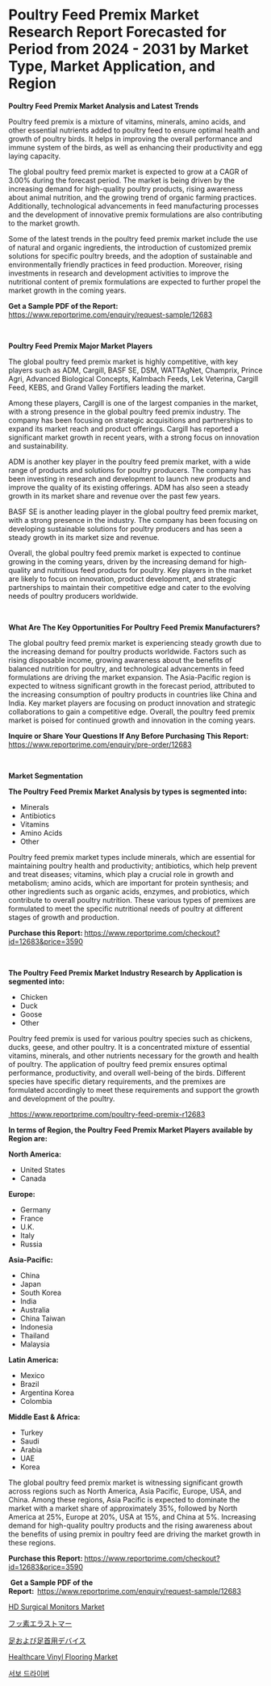 <p><h1>Poultry Feed Premix Market Research Report Forecasted for Period from 2024 -  2031 by Market Type, Market Application, and Region</h1></p><p><strong>Poultry Feed Premix Market Analysis and Latest Trends</strong></p>
<p><p>Poultry feed premix is a mixture of vitamins, minerals, amino acids, and other essential nutrients added to poultry feed to ensure optimal health and growth of poultry birds. It helps in improving the overall performance and immune system of the birds, as well as enhancing their productivity and egg laying capacity.</p><p>The global poultry feed premix market is expected to grow at a CAGR of 3.00% during the forecast period. The market is being driven by the increasing demand for high-quality poultry products, rising awareness about animal nutrition, and the growing trend of organic farming practices. Additionally, technological advancements in feed manufacturing processes and the development of innovative premix formulations are also contributing to the market growth.</p><p>Some of the latest trends in the poultry feed premix market include the use of natural and organic ingredients, the introduction of customized premix solutions for specific poultry breeds, and the adoption of sustainable and environmentally friendly practices in feed production. Moreover, rising investments in research and development activities to improve the nutritional content of premix formulations are expected to further propel the market growth in the coming years.</p></p>
<p><strong>Get a Sample PDF of the Report:&nbsp;</strong> <a href="https://www.reportprime.com/enquiry/request-sample/12683">https://www.reportprime.com/enquiry/request-sample/12683</a></p>
<p>&nbsp;</p>
<p><strong>Poultry Feed Premix Major Market Players</strong></p>
<p><p>The global poultry feed premix market is highly competitive, with key players such as ADM, Cargill, BASF SE, DSM, WATTAgNet, Champrix, Prince Agri, Advanced Biological Concepts, Kalmbach Feeds, Lek Veterina, Cargill Feed, KEBS, and Grand Valley Fortifiers leading the market. </p><p>Among these players, Cargill is one of the largest companies in the market, with a strong presence in the global poultry feed premix industry. The company has been focusing on strategic acquisitions and partnerships to expand its market reach and product offerings. Cargill has reported a significant market growth in recent years, with a strong focus on innovation and sustainability.</p><p>ADM is another key player in the poultry feed premix market, with a wide range of products and solutions for poultry producers. The company has been investing in research and development to launch new products and improve the quality of its existing offerings. ADM has also seen a steady growth in its market share and revenue over the past few years.</p><p>BASF SE is another leading player in the global poultry feed premix market, with a strong presence in the industry. The company has been focusing on developing sustainable solutions for poultry producers and has seen a steady growth in its market size and revenue.</p><p>Overall, the global poultry feed premix market is expected to continue growing in the coming years, driven by the increasing demand for high-quality and nutritious feed products for poultry. Key players in the market are likely to focus on innovation, product development, and strategic partnerships to maintain their competitive edge and cater to the evolving needs of poultry producers worldwide.</p></p>
<p>&nbsp;</p>
<p><strong>What Are The Key Opportunities For Poultry Feed Premix Manufacturers?</strong></p>
<p><p>The global poultry feed premix market is experiencing steady growth due to the increasing demand for poultry products worldwide. Factors such as rising disposable income, growing awareness about the benefits of balanced nutrition for poultry, and technological advancements in feed formulations are driving the market expansion. The Asia-Pacific region is expected to witness significant growth in the forecast period, attributed to the increasing consumption of poultry products in countries like China and India. Key market players are focusing on product innovation and strategic collaborations to gain a competitive edge. Overall, the poultry feed premix market is poised for continued growth and innovation in the coming years.</p></p>
<p><strong>Inquire or Share Your Questions If Any Before Purchasing This Report:</strong> <a href="https://www.reportprime.com/enquiry/pre-order/12683">https://www.reportprime.com/enquiry/pre-order/12683</a></p>
<p>&nbsp;</p>
<p><strong>Market Segmentation</strong></p>
<p><strong>The Poultry Feed Premix Market Analysis by types is segmented into:</strong></p>
<p><ul><li>Minerals</li><li>Antibiotics</li><li>Vitamins</li><li>Amino Acids</li><li>Other</li></ul></p>
<p><p>Poultry feed premix market types include minerals, which are essential for maintaining poultry health and productivity; antibiotics, which help prevent and treat diseases; vitamins, which play a crucial role in growth and metabolism; amino acids, which are important for protein synthesis; and other ingredients such as organic acids, enzymes, and probiotics, which contribute to overall poultry nutrition. These various types of premixes are formulated to meet the specific nutritional needs of poultry at different stages of growth and production.</p></p>
<p><strong>Purchase this Report:&nbsp;</strong><a href="https://www.reportprime.com/checkout?id=12683&price=3590">https://www.reportprime.com/checkout?id=12683&price=3590</a></p>
<p>&nbsp;</p>
<p><strong>The Poultry Feed Premix Market Industry Research by Application is segmented into:</strong></p>
<p><ul><li>Chicken</li><li>Duck</li><li>Goose</li><li>Other</li></ul></p>
<p><p>Poultry feed premix is used for various poultry species such as chickens, ducks, geese, and other poultry. It is a concentrated mixture of essential vitamins, minerals, and other nutrients necessary for the growth and health of poultry. The application of poultry feed premix ensures optimal performance, productivity, and overall well-being of the birds. Different species have specific dietary requirements, and the premixes are formulated accordingly to meet these requirements and support the growth and development of the poultry.</p></p>
<p><a href="https://www.reportprime.com/poultry-feed-premix-r12683">&nbsp;https://www.reportprime.com/poultry-feed-premix-r12683</a></p>
<p><strong>In terms of Region, the Poultry Feed Premix Market Players available by Region are:</strong></p>
<p>
    <p> <strong> North America: </strong>
        <ul>
            <li>United States</li>
            <li>Canada</li>
        </ul>
        </p> 
    <p> <strong> Europe: </strong>
        <ul>
            <li>Germany</li>
            <li>France</li>
            <li>U.K.</li>
            <li>Italy</li>
            <li>Russia</li>
        </ul>
        </p> 
    <p> <strong> Asia-Pacific: </strong>
        <ul>
            <li>China</li>
            <li>Japan</li>
            <li>South Korea</li>
            <li>India</li>
            <li>Australia</li>
            <li>China Taiwan</li>
            <li>Indonesia</li>
            <li>Thailand</li>
            <li>Malaysia</li>
        </ul>
        </p> 
    <p> <strong> Latin America: </strong>
        <ul>
            <li>Mexico</li>
            <li>Brazil</li>
            <li>Argentina Korea</li>
            <li>Colombia</li>
        </ul>
        </p> 
    <p> <strong> Middle East & Africa: </strong>
        <ul>
            <li>Turkey</li>
            <li>Saudi</li>
            <li>Arabia</li>
            <li>UAE</li>
            <li>Korea</li>
        </ul>
    </p>
    </p>
<p><p>The global poultry feed premix market is witnessing significant growth across regions such as North America, Asia Pacific, Europe, USA, and China. Among these regions, Asia Pacific is expected to dominate the market with a market share of approximately 35%, followed by North America at 25%, Europe at 20%, USA at 15%, and China at 5%. Increasing demand for high-quality poultry products and the rising awareness about the benefits of using premix in poultry feed are driving the market growth in these regions.</p></p>
<p><strong>Purchase this Report: </strong><a href="https://www.reportprime.com/checkout?id=12683&price=3590">https://www.reportprime.com/checkout?id=12683&price=3590</a></p>
<p>&nbsp;<strong>Get a Sample PDF of the Report:&nbsp;&nbsp;</strong><a href="https://www.reportprime.com/enquiry/request-sample/12683">https://www.reportprime.com/enquiry/request-sample/12683</a></p>
<p><strong></strong></p>
<p><p><a href="https://issuu.com/reportprime-2/docs/hd-surgical-monitors-market-size-2030.pptx">HD Surgical Monitors Market</a></p><p><a href="https://medium.com/@jarredmertz53/%E3%82%B0%E3%83%AD%E3%83%BC%E3%83%90%E3%83%AB%E3%83%95%E3%83%AB%E3%82%AA%E3%83%AD%E3%82%A8%E3%83%A9%E3%82%B9%E3%83%88%E3%83%9E%E3%83%BC%E5%B8%82%E5%A0%B4%E5%88%86%E6%9E%90-%E5%8B%95%E5%90%91-%E4%BA%88%E6%B8%AC-%E6%88%90%E9%95%B7%E6%A9%9F%E4%BC%9A-2024%E5%B9%B4-2031%E5%B9%B4-180%E3%83%9A%E3%83%BC%E3%82%B8%E3%81%AE%E3%83%AC%E3%83%9D%E3%83%BC%E3%83%88-26b718ff8794">フッ素エラストマー</a></p><p><a href="https://medium.com/@amandasantosxavier51/%E8%B6%B3%E9%A6%96%E3%81%8A%E3%82%88%E3%81%B3%E8%B6%B3%E9%96%A2%E7%AF%80%E8%A3%85%E7%BD%AE%E5%B8%82%E5%A0%B4%E6%A6%82%E8%A6%B3-2024%E5%B9%B4%E3%81%8B%E3%82%892031%E5%B9%B4%E3%81%BE%E3%81%A7%E3%81%AE%E4%B8%96%E7%95%8C%E5%B8%82%E5%A0%B4%E3%83%88%E3%83%AC%E3%83%B3%E3%83%89%E3%81%A8%E5%B0%86%E6%9D%A5%E3%81%AE%E5%B1%95%E6%9C%9B-97f16d6cdaab">足および足首用デバイス</a></p><p><a href="https://issuu.com/reportprime-2/docs/healthcare-vinyl-flooring-market-size-2030.pptx">Healthcare Vinyl Flooring Market</a></p><p><a href="https://medium.com/@jonatanjast1928/%EC%84%9C%EB%B3%B4-%EB%93%9C%EB%9D%BC%EC%9D%B4%EB%B2%84-%EC%8B%9C%EC%9E%A5-%EA%B8%80%EB%A1%9C%EB%B2%8C-%EB%B0%8F-%EC%A7%80%EC%97%AD-%EB%B6%84%EC%84%9D-%EC%B5%9C%EC%A2%85-%EC%82%AC%EC%9A%A9%EC%9E%90-%EC%A0%9C%ED%92%88-%EB%B0%8F-%EC%A7%80%EC%97%AD%EC%97%90-%EC%B4%88%EC%A0%90%EC%9D%84-%EB%A7%9E%EC%B6%98-%EB%B6%84%EC%84%9D-%EB%B0%8F-%EC%98%88%EC%B8%A1-2024-2031-a17d3e31b17a">서보 드라이버</a></p></p>
